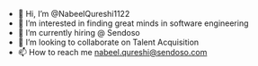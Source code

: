 - 👋 Hi, I’m @NabeelQureshi1122
- 👀 I’m interested in finding great minds in software engineering
- 🌱 I’m currently hiring @ Sendoso
- 💞️ I’m looking to collaborate on Talent Acquisition
- 📫 How to reach me nabeel.qureshi@sendoso.com

<!---
NabeelQureshi1122/NabeelQureshi1122 is a ✨ special ✨ repository because its `README.md` (this file) appears on your GitHub profile.
You can click the Preview link to take a look at your changes.
--->
